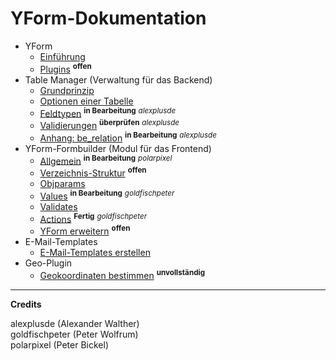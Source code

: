 # YForm-Dokumentation

- YForm
	- [Einführung](main_intro.md)
	- [Plugins](yform_plugins.md) <sup><b>offen</b></sup>
- Table Manager (Verwaltung für das Backend)
	- [Grundprinzip](table_manager_grundprinzip.md)
	- [Optionen einer Tabelle](table_manager_optionen.md)
	- [Feldtypen](table_manager_feldtypen.md) <sup><b>in Bearbeitung</b></sup> <sup><i>alexplusde</i></sup>
	- [Validierungen](table_manager_validierungen.md) <sup><b>überprüfen</b></sup> <sup><i>alexplusde</i></sup>
	- [Anhang: be_relation](table_manager_feldtypen_be-relation.md) <sup><b>in Bearbeitung</b></sup>  <sup><i>alexplusde</i></sup>
- YForm-Formbuilder (Modul für das Frontend)
	- [Allgemein](yform_modul_allgemein.md) <sup><b>in Bearbeitung</b></sup> <sup><i>polarpixel</i></sup>
	- [Verzeichnis-Struktur](yform_modul_struktur.md) <sup><b>offen</b></sup>
	- [Objparams](yform_modul_objparams.md)
	- [Values](yform_modul_values.md) <sup><b>in Bearbeitung</b></sup> <sup><i>goldfischpeter</i></sup>
	- [Validates](yform_modul_validates.md)
	- [Actions](yform_modul_actions.md) <sup><b>Fertig</b></sup> <sup><i>goldfischpeter</i></sup>
	- [YForm erweitern](yform_modul_erweitern.md) <sup><b>offen</b></sup>
- E-Mail-Templates
	- [E-Mail-Templates erstellen](email_templates.md)
- Geo-Plugin
	- [Geokoordinaten bestimmen](geo_plugin.md) <sup><b>unvollständig</b></sup>

---

**Credits**

alexplusde (Alexander Walther)  
goldfischpeter (Peter Wolfrum)  
polarpixel (Peter Bickel)
